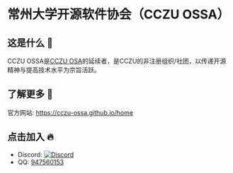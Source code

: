 # 常州大学开源软件协会（CCZU OSSA）

## 这是什么 🤔

CCZU OSSA是[CCZU OSA](https://github.com/cczu-osa)的延续者，是CCZU的非注册组织/社团，以传递开源精神与提高技术水平为宗旨活跃。

## 了解更多 📄

官方网站: https://cczu-ossa.github.io/home

## 点击加入 🔥

 - Discord: [![Discord](https://discord.com/api/guilds/1152430589799039116/widget.png)](https://discord.gg/eKKxprMz)
 - QQ: [947560153](http://qm.qq.com/cgi-bin/qm/qr?_wv=1027&k=6wgGLJ_NmKQl7f9Ws6JAprbTwmG9Ouei&authKey=g7bXX%2Bn2dHlbecf%2B8QfGJ15IFVOmEdGTJuoLYfviLg7TZIsZCu45sngzZfL3KktN&noverify=0&group_code=947560153)
